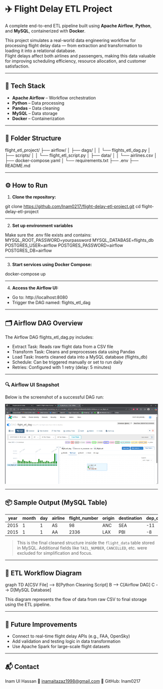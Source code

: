 # ✈️ Flight Delay ETL Project

A complete end-to-end ETL pipeline built using **Apache Airflow**, **Python**, and **MySQL**, containerized with **Docker**.

This project simulates a real-world data engineering workflow for processing flight delay data — from extraction and transformation to loading it into a relational database.  
Flight delays affect both airlines and passengers, making this data valuable for improving scheduling efficiency, resource allocation, and customer satisfaction.

---

## 🧰 Tech Stack

- **Apache Airflow** – Workflow orchestration  
- **Python** – Data processing  
- **Pandas** – Data cleaning  
- **MySQL** – Data storage  
- **Docker** – Containerization  

---

## 📁 Folder Structure

flight_etl_project/
├── airflow/
│ ├── dags/
│ │ └── flights_etl_dag.py
│ ├── scripts/
│ │ └── flight_etl_script.py
│ ├── data/
│ │ └── airlines.csv
│ ├── docker-compose.yaml
│ └── requirements.txt
├── .env
├── README.md

---

## ⚙️ How to Run 

1. **Clone the repository:**

git clone https://github.com/Inam0217/flight-delay-etl-project.git
cd flight-delay-etl-project

---

2. **Set up environment variables**

Make sure the .env file exists and contains:
MYSQL_ROOT_PASSWORD=yourpassword
MYSQL_DATABASE=flights_db
POSTGRES_USER=airflow
POSTGRES_PASSWORD=airflow
POSTGRES_DB=airflow
 <!-- Replace yourpassword with a strong root password of your choice. -->

---

3. **Start services using Docker Compose:**

docker-compose up

---

4. **Access the Airflow UI:**

- Go to: http://localhost:8080
- Trigger the DAG named: flights_etl_dag

---

## 🗂️ Airflow DAG Overview

The Airflow DAG flights_etl_dag.py includes:

- Extract Task: Reads raw flight data from a CSV file
- Transform Task: Cleans and preprocesses data using Pandas
- Load Task: Inserts cleaned data into a MySQL database (flights_db)
- Schedule: Can be triggered manually or set to run daily
- Retries: Configured with 1 retry (delay: 5 minutes)

---

### 🔍 Airflow UI Snapshot

Below is the screenshot of a successful DAG run:

![Airflow DAG Screenshot](images/airflow_dag_ui.png)

---

## 📦 Sample Output (MySQL Table)

| year | month | day | airline | flight_number | origin | destination | dep_delay | arr_delay | distance |
|------|-------|-----|---------|----------------|--------|-------------|-----------|-----------|----------|
| 2015 | 1     | 1   | AS      | 98             | ANC    | SEA         | -11       | -22       | 1448     |
| 2015 | 1     | 1   | AA      | 2336           | LAX    | PBI         | -8        | -9        | 2330     |

> This is the final cleaned structure inside the `flight_data` table stored in MySQL.
> Additional fields like `TAIL_NUMBER`, `CANCELLED`, etc. were excluded for simplification and focus.

---

## 🔁 ETL Workflow Diagram

graph TD
    A[CSV File] --> B[Python Cleaning Script]
    B --> C[Airflow DAG]
    C --> D[MySQL Database]

This diagram represents the flow of data from raw CSV to final storage using the ETL pipeline.

---

## 🚀 Future Improvements

- Connect to real-time flight delay APIs (e.g., FAA, OpenSky)
- Add validation and testing logic in data transformation
- Use Apache Spark for large-scale flight datasets

---

## 📬 Contact

Inam Ul Hassan
📧 inamaitazaz1998@gmail.com
🔗 GitHub: Inam0217
  
